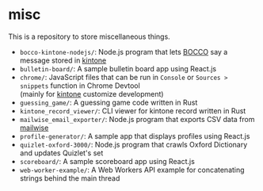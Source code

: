 # misc
This is a repository to store miscellaneous things.

- `bocco-kintone-nodejs/`: Node.js program that lets [BOCCO](http://www.bocco.me/?language=en) say a message stored in [kintone](https://www.kintone.com/)
- `bulletin-board/`: A sample bulletin board app using React.js
- `chrome/`: JavaScript files that can be run in `Console` or `Sources > snippets` function in Chrome Devtool  
  (mainly for [kintone](https://www.kintone.com/) customize development)
- `guessing_game/`: A guessing game code written in Rust
- `kintone_record_viewer/`: CLI viewer for kintone record written in Rust
- `mailwise_email_exporter/`: Node.js program that exports CSV data from [mailwise](https://mailwise.cybozu.co.jp/)
- `profile-generator/`: A sample app that displays profiles using React.js
- `quizlet-oxford-3000/`: Node.js program that crawls Oxford Dictionary and updates Quizlet's set
- `scoreboard/`: A sample scoreboard app using React.js
- `web-worker-example/`: A Web Workers API example for concatenating strings behind the main thread

